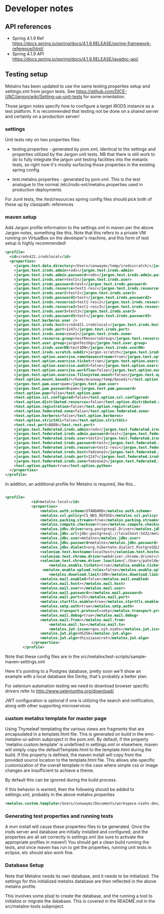 # Developer notes

## API references

* Spring 4.1.9 Ref https://docs.spring.io/spring/docs/4.1.9.RELEASE/spring-framework-reference/html/
* Spring 4.1.9 API https://docs.spring.io/spring/docs/4.1.9.RELEASE/javadoc-api/

## Testing setup
Metalnx has been updated to use the same testing.properties setup and settings.xml from jargon
tests.  See https://github.com/DICE-UNC/jargon/wiki/Setting-up-unit-tests for some orientation.

Those jargon notes specify how to configure a target iRODS instance as a test platform. It is recommended that testing
not be done on a shared server and certainly on a production server!

### settings

Unit tests rely on two properties files:

* testing.properties - generated by pom.xml, identical to the settings and properties utilized by the Jargon unit tests. NB that
there is still work to do to fully integrate the jargon unit testing facilities into the metanlx tests, so right now it's mostly
surfacing those properties in the existing spring config.

* test.metalnx.properties - generated by pom.xml. This is the test analogue to the normal /etc/irods-ext/metalnx.properties
used in production deployments

For Junit tests, the /test/resources spring config files should pick both of these up by classpath: references

### maven setup

Add Jargon profile information to the settings.xml in maven per the above Jargon notes, something like this. Note that this
refers to a private VM running on VirtualBox on the developer's machine, and this form of test setup is highly recommended!

```xml
<profile>
  <id>irods421.irodslocal</id>
  <properties>
    <jargon.test.data.directory>/Users/conwaymc/temp/irodsscratch/</jargon.test.data.directory>
    <jargon.test.irods.admin>rods</jargon.test.irods.admin>
    <jargon.test.irods.admin.password>rods</jargon.test.irods.admin.password>
    <jargon.test.irods.user>test1</jargon.test.irods.user>
    <jargon.test.irods.password>test</jargon.test.irods.password>
    <jargon.test.irods.resource>test1-resc</jargon.test.irods.resource>
    <jargon.test.irods.user2>test2</jargon.test.irods.user2>
    <jargon.test.irods.password2>test</jargon.test.irods.password2>
    <jargon.test.irods.resource2>test1-resc2</jargon.test.irods.resource2>
    <jargon.test.irods.resource3>test1-resc3</jargon.test.irods.resource3>
    <jargon.test.irods.user3>test3</jargon.test.irods.user3>
    <jargon.test.irods.password3>test</jargon.test.irods.password3>
    <jargon.test.kerberos.user />
    <jargon.test.irods.host>irods421.irodslocal</jargon.test.irods.host>
    <jargon.test.irods.port>1247</jargon.test.irods.port>
    <jargon.test.irods.zone>zone1</jargon.test.irods.zone>
    <jargon.test.resource.group>testResourceGroup</jargon.test.resource.group>
    <jargon.test.user.group>jargonTestUg</jargon.test.user.group>
    <jargon.test.irods.userDN>test1DN</jargon.test.irods.userDN>
    <jargon.test.irods.scratch.subdir>jargon-scratch</jargon.test.irods.scratch.subdir>
    <jargon.test.option.exercise.remoteexecstream>true</jargon.test.option.exercise.remoteexecstream>
    <jargon.test.option.exercise.ticket>true</jargon.test.option.exercise.ticket>
    <jargon.test.option.exercise.audit>false</jargon.test.option.exercise.audit>
    <jargon.test.option.exercise.workflow>false</jargon.test.option.exercise.workflow>
    <jargon.test.option.exercise.filesystem.mount>false</jargon.test.option.exercise.filesystem.mount>
    <test.option.mount.basedir>/home/mconway/temp/basedir</test.option.mount.basedir>
    <jargon.test.pam.user>pam</jargon.test.pam.user>
    <jargon.test.pam.password>pam</jargon.test.pam.password>
    <test.option.pam>false</test.option.pam>
    <test.option.ssl.configured>false</test.option.ssl.configured>
    <test.option.distributed.resources>false</test.option.distributed.resources>
    <test.option.registration>false</test.option.registration>
    <test.option.federated.zone>false</test.option.federated.zone>
    <test.option.kerberos>false</test.option.kerberos>
    <test.option.strictACL>false</test.option.strictACL>
    <test.rest.port>8888</test.rest.port>
    <jargon.test.federated.irods.admin>rods</jargon.test.federated.irods.admin>
    <jargon.test.federated.irods.admin.password>test</jargon.test.federated.irods.admin.password>
    <jargon.test.federated.irods.user>test1</jargon.test.federated.irods.user>
    <jargon.test.federated.irods.password>test</jargon.test.federated.irods.password>
    <jargon.test.federated.irods.resource>test1-resc</jargon.test.federated.irods.resource>
    <jargon.test.federated.irods.host>fedzone2</jargon.test.federated.irods.host>
    <jargon.test.federated.irods.port>1247</jargon.test.federated.irods.port>
    <jargon.test.federated.irods.zone>fedzone2</jargon.test.federated.irods.zone>
    <test.option.python>true</test.option.python>
  </properties>
</profile>


```

In addition, an additional profile for Metalnx is required, like this...


```xml

<profile>
			<id>metalnx-local</id>
			<properties>
				<metalnx.auth.scheme>STANDARD</metalnx.auth.scheme>
				<metalnx.ssl.policy>CS_NEG_REFUSE</metalnx.ssl.policy>
				<metalnx.packing.streams>true</metalnx.packing.streams>
				<metalnx.compute.checksum>true</metalnx.compute.checksum>
				<metalnx.jdbc.driver>org.postgresql.Driver</metalnx.jdbc.driver>
				<metalnx.jdbc.url>jdbc:postgresql://localhost:5432/metalnx</metalnx.jdbc.url>
				<metalnx.jdbc.user>metalnx</metalnx.jdbc.user>
				<metalnx.jdbc.password>metalnx</metalnx.jdbc.password>
				<metalnx.jdbc.dialect>org.hibernate.dialect.PostgreSQLDialect</metalnx.jdbc.dialect>
				<selenium.test.hostname>localhost</selenium.test.hostname>
				<selenium.test.chrome.driver>webdriver.chrome.driver</selenium.test.chrome.driver>
				<selenium.test.chrome.driver.loaction>C:/Users/pateldes/driver/chromedriver.exe</selenium.test.chrome.driver.loaction>
	        		<metalnx.enable.tickets>true</metalnx.enable.tickets>
	       		 <metalnx.enable.upload.rules>false</metalnx.enable.upload.rules>
	        		<metalnx.download.limit>100</metalnx.download.limit>
				<metalnx.mail.enabled>false</metalnx.mail.enabled>
				<metalnx.mail.host></metalnx.mail.host>
				<metalnx.mail.user></metalnx.mail.user>
				<metalnx.mail.password></metalnx.mail.password>
				<metalnx.mail.port>25</metalnx.mail.port>
				<metalnx.starttls.enable>true</metalnx.starttls.enable>
				<metalnx.smtp.auth>true</metalnx.smtp.auth>
				<metalnx.transport.protocol>smtp</metalnx.transport.protocol>
				<metalnx.mail.debug>true</metalnx.mail.debug>
				<metalnx.mail.from></metalnx.mail.from>
        			<metalnx.mail.to></metalnx.mail.to>
        			<metalnx.jwt.issuer>gov.nih.niehs</metalnx.jwt.issuer>
				<metalnx.jwt.algo>HS256</metalnx.jwt.algo>
				<metalnx.jwt.algo>thisisasecret</metalnx.jwt.algo>
			</properties>
		</profile>

```

Note that these config files are in the src/metalnx/test-scripts/sample-maven-settings.xml

Here it's pointing to a Postgres database, pretty soon we'll show an example with a local
database like Derby, that's probably a better plan.

For selenium automation testing we need to download browser specific drivers refer to http://www.seleniumhq.org/download/

JWT configuration is optional if one is utilizing the search and notification, along with other supporting microservices


### custom metalnx template for master page

Using Thymeleaf templating the various views are fragments that are encapsulated in a template.html file. This is generated on build in the emc-metalnx-ui-admin subproject
in the pom.xml. By default, if the property 'metalnx.custom.template' is undefined in settings.xml or elsewhere, maven will simply copy the defaultTemplate.html to the template.html
during the build. If this property is defined, the maven install will copy from the provided source location to the template.html file. This allows site-specific customization
of the overall template in the case where simple css or image changes are insufficient to achieve a theme.

By default this can be ignored during the build process.

If this behavior is wanted, then the following should be added to settings.xml, probably in the above metalnx.properties

```xml
<metalnx.custom.template>/Users/conwaymc/Documents/workspace-niehs-dev/metalnx-niehs-plugins/web-assets/opt/irods-ext/metalnx/template.html</metalnx.custom.template>

```

### Generating test properties and running tests

A mvn install will cause these properties files to be generated. Once the irods server
and database are initially installed and configured, and the properties are all set
correctly in settings.xml (be sure to activate the appropriate profiles in maven!) You should
get a clean build running the tests, and once maven has run to get the properties, running
unit tests in eclipse, etc should also work fine.

### Database Setup

Note that Metalnx needs its own database, and it needs to be initialized. The settings for this initialized
metalnx database are then reflected in the above metalnx profile.

This involves some plsql to create the database, and the running a tool to initialize or migrate the database.
This is covered in the README.md in the src/metalnx-tools subproject.
